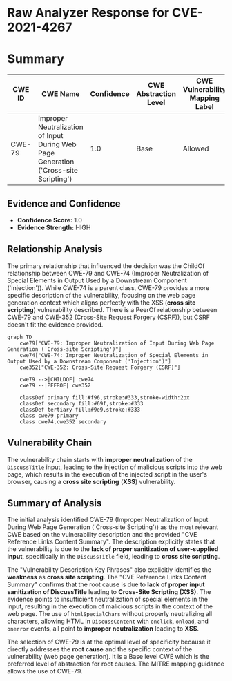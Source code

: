 # Raw Analyzer Response for CVE-2021-4267

# Summary
| CWE ID | CWE Name | Confidence | CWE Abstraction Level | CWE Vulnerability Mapping Label | CWE-Vulnerability Mapping Notes |
|---|---|---|---|---|---|
| CWE-79 | Improper Neutralization of Input During Web Page Generation ('Cross-site Scripting') | 1.0 | Base | Allowed | Primary CWE |

## Evidence and Confidence

*   **Confidence Score:** 1.0
*   **Evidence Strength:** HIGH

## Relationship Analysis
The primary relationship that influenced the decision was the ChildOf relationship between CWE-79 and CWE-74 (Improper Neutralization of Special Elements in Output Used by a Downstream Component ('Injection')). While CWE-74 is a parent class, CWE-79 provides a more specific description of the vulnerability, focusing on the web page generation context which aligns perfectly with the XSS (**cross site scripting**) vulnerability described. There is a PeerOf relationship between CWE-79 and CWE-352 (Cross-Site Request Forgery (CSRF)), but CSRF doesn't fit the evidence provided.

```mermaid
graph TD
    cwe79["CWE-79: Improper Neutralization of Input During Web Page Generation ('Cross-site Scripting')"]
    cwe74["CWE-74: Improper Neutralization of Special Elements in Output Used by a Downstream Component ('Injection')"]
    cwe352["CWE-352: Cross-Site Request Forgery (CSRF)"]
    
    cwe79 -->|CHILDOF| cwe74
    cwe79 --|PEEROF| cwe352
    
    classDef primary fill:#f96,stroke:#333,stroke-width:2px
    classDef secondary fill:#69f,stroke:#333
    classDef tertiary fill:#9e9,stroke:#333
    class cwe79 primary
    class cwe74,cwe352 secondary
```

## Vulnerability Chain
The vulnerability chain starts with **improper neutralization** of the `DiscussTitle` input, leading to the injection of malicious scripts into the web page, which results in the execution of the injected script in the user's browser, causing a **cross site scripting** (**XSS**) vulnerability.

## Summary of Analysis
The initial analysis identified CWE-79 (Improper Neutralization of Input During Web Page Generation ('Cross-site Scripting')) as the most relevant CWE based on the vulnerability description and the provided "CVE Reference Links Content Summary". The description explicitly states that the vulnerability is due to the **lack of proper sanitization of user-supplied input**, specifically in the `DiscussTitle` field, leading to **cross site scripting**.

The "Vulnerability Description Key Phrases" also explicitly identifies the **weakness** as **cross site scripting**. The "CVE Reference Links Content Summary" confirms that the root cause is due to **lack of proper input sanitization of DiscussTitle** leading to **Cross-Site Scripting (XSS)**. The evidence points to insufficient neutralization of special elements in the input, resulting in the execution of malicious scripts in the context of the web page. The use of `htmlSpecialChars` without properly neutralizing all characters, allowing HTML in `DiscussContent` with `onclick`, `onload`, and `onerror` events, all point to **improper neutralization** leading to **XSS**.

The selection of CWE-79 is at the optimal level of specificity because it directly addresses the **root cause** and the specific context of the vulnerability (web page generation). It is a Base level CWE which is the preferred level of abstraction for root causes. The MITRE mapping guidance allows the use of CWE-79.